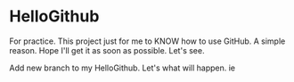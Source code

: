 # HelloGithub
For practice.
This project just for me to KNOW how to use GitHub. A simple reason.
Hope I'll get it as soon as possible.
Let's see.

Add new branch to my HelloGithub. Let's what will happen.
ie



